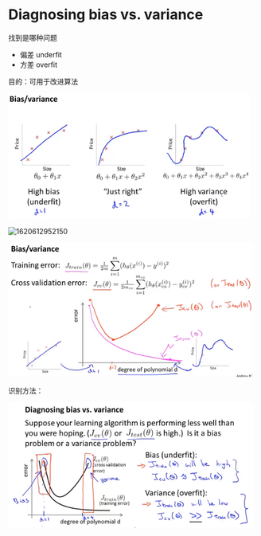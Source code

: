 # Diagnosing bias vs. variance

找到是哪种问题

* 偏差 underfit
* 方差 overfit

目的：可用于改进算法

![1620612734455](..\image\1620612734455.png)

![1620612952150](C:\Users\f00540448\AppData\Roaming\Typora\typora-user-images\1620612952150.png)



![1620612962088](..\image\1620612962088.png)



识别方法：

![1620613199400](..\image\1620613199400.png)